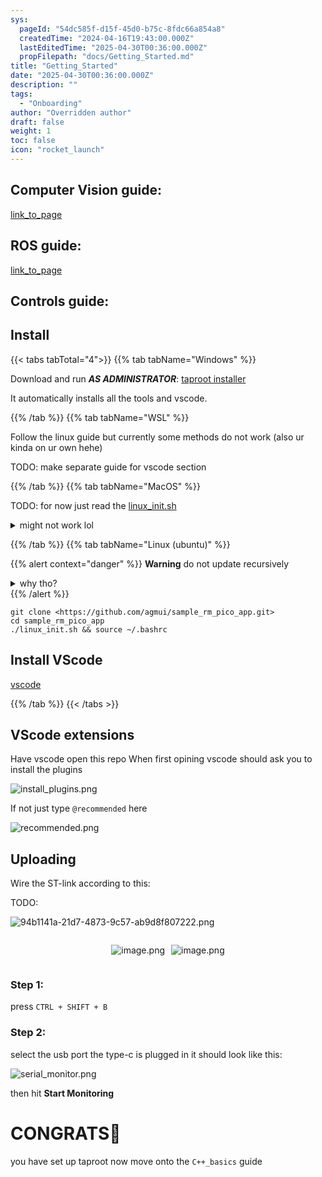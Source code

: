 ```yaml
---
sys:
  pageId: "54dc585f-d15f-45d0-b75c-8fdc66a854a8"
  createdTime: "2024-04-16T19:43:00.000Z"
  lastEditedTime: "2025-04-30T00:36:00.000Z"
  propFilepath: "docs/Getting_Started.md"
title: "Getting_Started"
date: "2025-04-30T00:36:00.000Z"
description: ""
tags:
  - "Onboarding"
author: "Overridden author"
draft: false
weight: 1
toc: false
icon: "rocket_launch"
---
```


## Computer Vision guide:

[link_to_page](86d45bc0-388b-4d26-8848-44f255f73d0e)

## ROS guide:

[link_to_page](3c76c1de-ec8f-46d6-8b0a-294005edc2d5)

## Controls guide:

## Install

{{< tabs tabTotal="4">}}
{{% tab tabName="Windows" %}}

Download and run _**AS ADMINISTRATOR**_: [taproot installer](https://github.com/Thornbots/TeachingFreshies/releases/tag/1.0)

It automatically installs all the tools and vscode.

{{% /tab %}}
{{% tab tabName="WSL" %}}

Follow the linux guide but currently some methods do not work (also ur kinda on ur own hehe)

TODO: make separate guide for vscode section

{{% /tab %}}
{{% tab tabName="MacOS" %}}

TODO: for now just read the [linux_init.sh](https://github.com/agmui/sample_rm_pico_app/blob/main/linux_init.sh)

<details>
<summary>might not work lol</summary>

`brew install libusb pkg-config`

Next install: [vscode](https://code.visualstudio.com/Download)

</details>

{{% /tab %}}
{{% tab tabName="Linux (ubuntu)" %}}

{{% alert context="danger" %}}
**Warning** do not update recursively
<details>
<summary>why tho?</summary>
There are some submodules that may go on for a while (like tinyusb) and I highly
recommend you don't need to get them.
If you want to see what submodules I update just look in `linux_init.sh`
</details>
{{% /alert %}}

```shell
git clone <https://github.com/agmui/sample_rm_pico_app.git>
cd sample_rm_pico_app
./linux_init.sh && source ~/.bashrc
```

## Install VScode

[vscode](https://code.visualstudio.com/Download)

{{% /tab %}}
{{< /tabs >}}

## VScode extensions

Have vscode open this repo
When first opining vscode should ask you to install the plugins

![install_plugins.png](https://prod-files-secure.s3.us-west-2.amazonaws.com/d518164a-d88e-44d1-a4ee-3adb3bd8bce0/89bd30f0-1825-4e77-867b-0a41ce370880/install_plugins.png?X-Amz-Algorithm=AWS4-HMAC-SHA256&X-Amz-Content-Sha256=UNSIGNED-PAYLOAD&X-Amz-Credential=ASIAZI2LB466QKRPLMOD%2F20250806%2Fus-west-2%2Fs3%2Faws4_request&X-Amz-Date=20250806T091626Z&X-Amz-Expires=3600&X-Amz-Security-Token=IQoJb3JpZ2luX2VjEDgaCXVzLXdlc3QtMiJHMEUCIQCu2ebGGHO%2Br5ZDcDmJIXiFbvhTq1GMMIZMQUQS8zenzAIgJGync7Sw9U4gzYkf128SHsZUlQAhrYpuMewkS0ueQdEq%2FwMIcRAAGgw2Mzc0MjMxODM4MDUiDOxddbkNsle5jTsR1SrcA3VuuLOu7rsgKbLK5yffv8ybwmqZlWPs%2BMwKCE3Sd7oG4hA8IfZApw8p2c%2BgwuXwM6GDGSR%2BB27uf95D%2B%2FQzeT1feDlft9eiC6VdJkKSUSZ4nBgJilmQHMR4xPalEszZXdXugR8KS5jvzPCiQ8YLV0afUlLJybGOH%2B%2BbXPzwjYm530tEzEeB61oHYKi%2B3Ks0WsXsgOKoeTJD9tQNueCrrTwTgJg5xwnnJFm6wAIu4FykkeDVE3fS6ZvAgk2AQvzKmFvHe4mDwbLTtNz2czI5t3zhZe%2BQpF6cXnx3Q2ARW4ukdGTeVEGyJPNTrjc15QmNszQHPn4fZ6Tc55U32jiWeqqGYur%2FKpsRTbYYAEXsiSQA0eFoRE6YqK5TcrcV46DgxWKWhGjYJ1ndqat3nYjq4%2F0GoyRogn7By70JmbexYbEXZQa40Ix%2BCTfmgnK7%2BkeWg7pSkjpAY6PP4FIYcT9qQFvTeQOCtVqJuYEM7v07KND21RFBpGtlMzwfwyIjS6vSv2ZwA1pLKoUnC7PvmmY9ZBKahAk7wi2uk4Jh7Y6Y1LArGSc%2F%2BljVXHaziTFXC9lAvKDGjnau%2Fo3i%2BNpuIyhm5gj8V9nLUeYlFjWWX0QvT0D8e3t9VrSlX11hA5fzMLCXzMQGOqUBQ8KJrDBm2dCJrxfsw0toTGEct4NhZhOrHE4gXdYcEFfUJUvZd%2F8Qp5%2FdqwUSMnnoLbacsUIEjd1DLs%2BpKmPAxiZQgTt0v9eQeFZGk7GXe4XuDypY6WKqZiBfkiPhIG6ZNtGwAZp%2FmAb4YDy4qd3nIUt6pU7IuSYk7gij%2F8QeYJZ7ekJfeS7uuRVCvI24vTf8fSS345eCNMKEuv4WUMZjqGywqXrU&X-Amz-Signature=968fc537abf85f62cb1a44442966f37d86cf8de448bcc480181e12a929e0f543&X-Amz-SignedHeaders=host&x-amz-checksum-mode=ENABLED&x-id=GetObject)

If not just type `@recommended` here  

![recommended.png](https://prod-files-secure.s3.us-west-2.amazonaws.com/d518164a-d88e-44d1-a4ee-3adb3bd8bce0/61e661e9-5d85-4dfc-be0d-8d2097a5e793/recommended.png?X-Amz-Algorithm=AWS4-HMAC-SHA256&X-Amz-Content-Sha256=UNSIGNED-PAYLOAD&X-Amz-Credential=ASIAZI2LB466QKRPLMOD%2F20250806%2Fus-west-2%2Fs3%2Faws4_request&X-Amz-Date=20250806T091626Z&X-Amz-Expires=3600&X-Amz-Security-Token=IQoJb3JpZ2luX2VjEDgaCXVzLXdlc3QtMiJHMEUCIQCu2ebGGHO%2Br5ZDcDmJIXiFbvhTq1GMMIZMQUQS8zenzAIgJGync7Sw9U4gzYkf128SHsZUlQAhrYpuMewkS0ueQdEq%2FwMIcRAAGgw2Mzc0MjMxODM4MDUiDOxddbkNsle5jTsR1SrcA3VuuLOu7rsgKbLK5yffv8ybwmqZlWPs%2BMwKCE3Sd7oG4hA8IfZApw8p2c%2BgwuXwM6GDGSR%2BB27uf95D%2B%2FQzeT1feDlft9eiC6VdJkKSUSZ4nBgJilmQHMR4xPalEszZXdXugR8KS5jvzPCiQ8YLV0afUlLJybGOH%2B%2BbXPzwjYm530tEzEeB61oHYKi%2B3Ks0WsXsgOKoeTJD9tQNueCrrTwTgJg5xwnnJFm6wAIu4FykkeDVE3fS6ZvAgk2AQvzKmFvHe4mDwbLTtNz2czI5t3zhZe%2BQpF6cXnx3Q2ARW4ukdGTeVEGyJPNTrjc15QmNszQHPn4fZ6Tc55U32jiWeqqGYur%2FKpsRTbYYAEXsiSQA0eFoRE6YqK5TcrcV46DgxWKWhGjYJ1ndqat3nYjq4%2F0GoyRogn7By70JmbexYbEXZQa40Ix%2BCTfmgnK7%2BkeWg7pSkjpAY6PP4FIYcT9qQFvTeQOCtVqJuYEM7v07KND21RFBpGtlMzwfwyIjS6vSv2ZwA1pLKoUnC7PvmmY9ZBKahAk7wi2uk4Jh7Y6Y1LArGSc%2F%2BljVXHaziTFXC9lAvKDGjnau%2Fo3i%2BNpuIyhm5gj8V9nLUeYlFjWWX0QvT0D8e3t9VrSlX11hA5fzMLCXzMQGOqUBQ8KJrDBm2dCJrxfsw0toTGEct4NhZhOrHE4gXdYcEFfUJUvZd%2F8Qp5%2FdqwUSMnnoLbacsUIEjd1DLs%2BpKmPAxiZQgTt0v9eQeFZGk7GXe4XuDypY6WKqZiBfkiPhIG6ZNtGwAZp%2FmAb4YDy4qd3nIUt6pU7IuSYk7gij%2F8QeYJZ7ekJfeS7uuRVCvI24vTf8fSS345eCNMKEuv4WUMZjqGywqXrU&X-Amz-Signature=981c9848643cc45b5fbf8d1c70b54ce7469f28a6c7b79597c024873129871bf2&X-Amz-SignedHeaders=host&x-amz-checksum-mode=ENABLED&x-id=GetObject)

## Uploading

Wire the ST-link according to this:

TODO:

![94b1141a-21d7-4873-9c57-ab9d8f807222.png](https://prod-files-secure.s3.us-west-2.amazonaws.com/d518164a-d88e-44d1-a4ee-3adb3bd8bce0/e5fad17d-ab82-4300-9f4c-505ab4b1202c/94b1141a-21d7-4873-9c57-ab9d8f807222.png?X-Amz-Algorithm=AWS4-HMAC-SHA256&X-Amz-Content-Sha256=UNSIGNED-PAYLOAD&X-Amz-Credential=ASIAZI2LB466QKRPLMOD%2F20250806%2Fus-west-2%2Fs3%2Faws4_request&X-Amz-Date=20250806T091626Z&X-Amz-Expires=3600&X-Amz-Security-Token=IQoJb3JpZ2luX2VjEDgaCXVzLXdlc3QtMiJHMEUCIQCu2ebGGHO%2Br5ZDcDmJIXiFbvhTq1GMMIZMQUQS8zenzAIgJGync7Sw9U4gzYkf128SHsZUlQAhrYpuMewkS0ueQdEq%2FwMIcRAAGgw2Mzc0MjMxODM4MDUiDOxddbkNsle5jTsR1SrcA3VuuLOu7rsgKbLK5yffv8ybwmqZlWPs%2BMwKCE3Sd7oG4hA8IfZApw8p2c%2BgwuXwM6GDGSR%2BB27uf95D%2B%2FQzeT1feDlft9eiC6VdJkKSUSZ4nBgJilmQHMR4xPalEszZXdXugR8KS5jvzPCiQ8YLV0afUlLJybGOH%2B%2BbXPzwjYm530tEzEeB61oHYKi%2B3Ks0WsXsgOKoeTJD9tQNueCrrTwTgJg5xwnnJFm6wAIu4FykkeDVE3fS6ZvAgk2AQvzKmFvHe4mDwbLTtNz2czI5t3zhZe%2BQpF6cXnx3Q2ARW4ukdGTeVEGyJPNTrjc15QmNszQHPn4fZ6Tc55U32jiWeqqGYur%2FKpsRTbYYAEXsiSQA0eFoRE6YqK5TcrcV46DgxWKWhGjYJ1ndqat3nYjq4%2F0GoyRogn7By70JmbexYbEXZQa40Ix%2BCTfmgnK7%2BkeWg7pSkjpAY6PP4FIYcT9qQFvTeQOCtVqJuYEM7v07KND21RFBpGtlMzwfwyIjS6vSv2ZwA1pLKoUnC7PvmmY9ZBKahAk7wi2uk4Jh7Y6Y1LArGSc%2F%2BljVXHaziTFXC9lAvKDGjnau%2Fo3i%2BNpuIyhm5gj8V9nLUeYlFjWWX0QvT0D8e3t9VrSlX11hA5fzMLCXzMQGOqUBQ8KJrDBm2dCJrxfsw0toTGEct4NhZhOrHE4gXdYcEFfUJUvZd%2F8Qp5%2FdqwUSMnnoLbacsUIEjd1DLs%2BpKmPAxiZQgTt0v9eQeFZGk7GXe4XuDypY6WKqZiBfkiPhIG6ZNtGwAZp%2FmAb4YDy4qd3nIUt6pU7IuSYk7gij%2F8QeYJZ7ekJfeS7uuRVCvI24vTf8fSS345eCNMKEuv4WUMZjqGywqXrU&X-Amz-Signature=d0cc6c0a605cbcd5f2161c667fdb8cc407ed7672be27a21781a82badf103551d&X-Amz-SignedHeaders=host&x-amz-checksum-mode=ENABLED&x-id=GetObject)

<div style="display: flex;flex-direction: row; column-gap:10px; max-width: 630px;justify-content: center;">
<div>

![image.png](https://prod-files-secure.s3.us-west-2.amazonaws.com/d518164a-d88e-44d1-a4ee-3adb3bd8bce0/210ecb78-1116-4d7b-b9b7-2292f66fa2c2/image.png?X-Amz-Algorithm=AWS4-HMAC-SHA256&X-Amz-Content-Sha256=UNSIGNED-PAYLOAD&X-Amz-Credential=ASIAZI2LB466VX6J4H55%2F20250806%2Fus-west-2%2Fs3%2Faws4_request&X-Amz-Date=20250806T091632Z&X-Amz-Expires=3600&X-Amz-Security-Token=IQoJb3JpZ2luX2VjEDgaCXVzLXdlc3QtMiJHMEUCIQDQXBp1JjFo%2B1emqxoiPf5fm2iVAjpTRNErqyV5dasSqwIgKKdBWZv%2FnuqTtGumuVwzZgT0gux1IwY5BKEU0ZwISwkq%2FwMIcRAAGgw2Mzc0MjMxODM4MDUiDOcHNmI8MhXkEavtRyrcA6xhx1myY13HyYfr1K43OtvsJ6NGMDoXg8T9Nyxe8zvV6NrZOIsC8p23Qtd%2BknhmtOsdmGWg3hgYXhy0Ca3myJnqb4DVHWIrRaFX18dAZqfuCsz1PMQPISKU2i49sAoHMbpxOmku8rluac%2B%2BBqEGKYT%2FxoKOJtgSe03H8xD7EPFN3SXfTZO1ZK4LlAnKTBLJP5AY7nMSWbGkhiT%2BHvYzS8ZSaPFzY02ZGRD967gP9sUPylWLXUXSi9wgnJFzDvwjvbJLEppvwQB%2B2CCzjHMbBQfFhq4ASpts3NZEikLvmipKFWoIXPkjezdew1ghlKOjeRnu1mQ8vqQM%2BNqsSGvcfgHNLoRb%2FWT5NG6tgzu0X0At%2FT7S8QNTD8uYSGXT%2BiDYhRpZ8g30BF30FyLFLcLqLRkD57VSCm9sZqHf%2B86OlVmf%2BjMRgOS78WDlqBcK%2FfNqtzSKbN4hsir%2Bszex%2Fpzyk3AH1%2Bg7WrQ9lXYg5uunVuUEJbCnPI%2FewaDro7tOkrG0a26hGapizxJNY%2Bu%2FhxhWIkFqlmK0Tru21c0PdT2tc%2FMlgNVoYdpCI%2Fj0dRdoKWpzUFcIjkYRvzDOwS7PM17W5xuIEvpSS%2FONS1HOf1ZdlyPt0yEpJ%2FXBToWWR%2BvkMKGWzMQGOqUBrLq1C5z%2Fgl9JUZoUboe%2FWXbosaZkbhjpF%2BWmoyjcfDF6SpLTvVCVBdessw8hPYkPWpQKROWXylem7P41i5EJ7PmrycNvn2xS1h8NdXvqwkv3h2r0TfiEM4hthzWruTT4sePM6CCQfqFEEg4oYZHzp83VoplIE6xY7W42Z11uXn%2Bw8UH%2Ft1Gr0n1%2FblZeLPYv%2Bqe%2Bhz08VoZNJXep6AxtMujvI9%2FC&X-Amz-Signature=331459a860f563d7822dd0190f8497a118f27415ecddacf6a4daed11dce032cf&X-Amz-SignedHeaders=host&x-amz-checksum-mode=ENABLED&x-id=GetObject)

</div>
<div>

![image.png](https://prod-files-secure.s3.us-west-2.amazonaws.com/d518164a-d88e-44d1-a4ee-3adb3bd8bce0/33a0fd0f-8ca6-4a86-8e09-26e95ded1fff/image.png?X-Amz-Algorithm=AWS4-HMAC-SHA256&X-Amz-Content-Sha256=UNSIGNED-PAYLOAD&X-Amz-Credential=ASIAZI2LB466V4PNLM67%2F20250806%2Fus-west-2%2Fs3%2Faws4_request&X-Amz-Date=20250806T091632Z&X-Amz-Expires=3600&X-Amz-Security-Token=IQoJb3JpZ2luX2VjEDgaCXVzLXdlc3QtMiJHMEUCIG4s2fKvwp3UImU9amXxx9CqU9mMxywcPWGmv7ryuGzpAiEA1vpCS4X%2BY2GRc2I%2B7eLjNhrb%2FNWbH3OwWYJkJryewXEq%2FwMIcRAAGgw2Mzc0MjMxODM4MDUiDIGgneuNyDgKDbU6sCrcA6Bz9w2OkhVX057poFDGLR5BhAjTw16KNoAh%2F72wuUuPbhON5mgOqdb9Y83%2BJkYrdXDTo%2FZiCZdtzQPETtX0AxPaQLyr5Y75BGOm37Ojp5M2fV5N3I7cbCB34P%2BUFdj%2F4a4WbycA9bMX2OV61hLV%2BELR2CDPiorJ8PiNnUwb94Khmkm%2Byee6L9ffF%2FDBItNGNPwm%2BV90EE%2Bl0wAu7MeqavnZKCnsOwtJbEKN3oLfmwaIqW%2Fo%2BV8HXAM5rhYAP9C9znLg9X4PvZ5oZHGsbuWf6YBLmdWnSaOfHItUeul%2By06topUJ3IZWS3%2FNemiSvL2hQdNODFZWV9uBh%2FbXZzoKZcj3sY9PzKQTGIW5gvQLV%2FBq56ix%2B1LZMyk4QspTqJJj2RiCJ3t7spTudLJ%2BLHP4wauaa1fiPpbyH5%2BIYgKzBtQ8jP0MiBICK092ejfd3K%2Fc47MbujeJffP5GNAcsb9cgozInNM6zJdVc77B9B69juca9L9Q3ZFRiRXYk56sXmC6iJtm2KyCVLW3UnyG%2BCnRN9g1rFjPafMA3YrGxgdAxuNegOaIZt%2FB2RJit9fPj%2BY7pMNm7ifQmF7NEcEYwf83fSRRoF2QulgSmCXdGyqrY98isnW0J9SeNuXRykRPMMWWzMQGOqUBzrCKTpvAXT%2BX7f3dA5DYHiTEbmV7cW4n%2Bco0gU6RVRo%2FxcenaOrjGjHDOyvCwvfHDMyiTq%2Frpw9J9fleEoLIs3mgUymGKBKAZW5SK8AGYeSS8OUkZEnc60UYKG8W%2BbYIHbbkQeIP7Puxjs04t336QVq8xEXPeR76vFtQjnwhCxfHkj14RDDFBAybA%2FMLQFA2X80ibQMWjCsFw8inwhcTmC30SYXW&X-Amz-Signature=5a7176ff6ecff0fe208ee06e8c3497b15c6aa26ce72cb9f217d2ed2ecf64fdd5&X-Amz-SignedHeaders=host&x-amz-checksum-mode=ENABLED&x-id=GetObject)

</div>
</div>

### Step 1:

press `CTRL + SHIFT + B`

### Step 2:

select the usb port the type-c is plugged in it should look like this:

![serial_monitor.png](https://prod-files-secure.s3.us-west-2.amazonaws.com/d518164a-d88e-44d1-a4ee-3adb3bd8bce0/f03f4774-05d4-4393-b6a0-d5efb6d315ab/serial_monitor.png?X-Amz-Algorithm=AWS4-HMAC-SHA256&X-Amz-Content-Sha256=UNSIGNED-PAYLOAD&X-Amz-Credential=ASIAZI2LB466QKRPLMOD%2F20250806%2Fus-west-2%2Fs3%2Faws4_request&X-Amz-Date=20250806T091626Z&X-Amz-Expires=3600&X-Amz-Security-Token=IQoJb3JpZ2luX2VjEDgaCXVzLXdlc3QtMiJHMEUCIQCu2ebGGHO%2Br5ZDcDmJIXiFbvhTq1GMMIZMQUQS8zenzAIgJGync7Sw9U4gzYkf128SHsZUlQAhrYpuMewkS0ueQdEq%2FwMIcRAAGgw2Mzc0MjMxODM4MDUiDOxddbkNsle5jTsR1SrcA3VuuLOu7rsgKbLK5yffv8ybwmqZlWPs%2BMwKCE3Sd7oG4hA8IfZApw8p2c%2BgwuXwM6GDGSR%2BB27uf95D%2B%2FQzeT1feDlft9eiC6VdJkKSUSZ4nBgJilmQHMR4xPalEszZXdXugR8KS5jvzPCiQ8YLV0afUlLJybGOH%2B%2BbXPzwjYm530tEzEeB61oHYKi%2B3Ks0WsXsgOKoeTJD9tQNueCrrTwTgJg5xwnnJFm6wAIu4FykkeDVE3fS6ZvAgk2AQvzKmFvHe4mDwbLTtNz2czI5t3zhZe%2BQpF6cXnx3Q2ARW4ukdGTeVEGyJPNTrjc15QmNszQHPn4fZ6Tc55U32jiWeqqGYur%2FKpsRTbYYAEXsiSQA0eFoRE6YqK5TcrcV46DgxWKWhGjYJ1ndqat3nYjq4%2F0GoyRogn7By70JmbexYbEXZQa40Ix%2BCTfmgnK7%2BkeWg7pSkjpAY6PP4FIYcT9qQFvTeQOCtVqJuYEM7v07KND21RFBpGtlMzwfwyIjS6vSv2ZwA1pLKoUnC7PvmmY9ZBKahAk7wi2uk4Jh7Y6Y1LArGSc%2F%2BljVXHaziTFXC9lAvKDGjnau%2Fo3i%2BNpuIyhm5gj8V9nLUeYlFjWWX0QvT0D8e3t9VrSlX11hA5fzMLCXzMQGOqUBQ8KJrDBm2dCJrxfsw0toTGEct4NhZhOrHE4gXdYcEFfUJUvZd%2F8Qp5%2FdqwUSMnnoLbacsUIEjd1DLs%2BpKmPAxiZQgTt0v9eQeFZGk7GXe4XuDypY6WKqZiBfkiPhIG6ZNtGwAZp%2FmAb4YDy4qd3nIUt6pU7IuSYk7gij%2F8QeYJZ7ekJfeS7uuRVCvI24vTf8fSS345eCNMKEuv4WUMZjqGywqXrU&X-Amz-Signature=538a2442e103742f0035a4e475e96f93e9e31e2b517ad30a49e9b216ca362632&X-Amz-SignedHeaders=host&x-amz-checksum-mode=ENABLED&x-id=GetObject)

then hit **Start Monitoring**

# CONGRATS🎉

you have set up taproot now move onto the `C++_basics` guide
